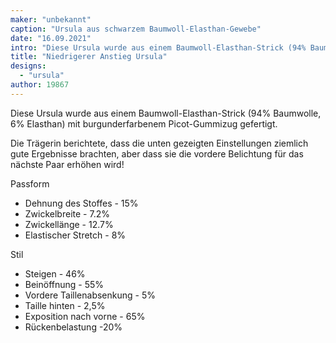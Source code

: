 ```yaml
---
maker: "unbekannt"
caption: "Ursula aus schwarzem Baumwoll-Elasthan-Gewebe"
date: "16.09.2021"
intro: "Diese Ursula wurde aus einem Baumwoll-Elasthan-Strick (94% Baumwolle, 6% Elasthan) mit burgunderfarbenem Picot-Gummizug gefertigt."
title: "Niedrigerer Anstieg Ursula"
designs:
  - "ursula"
author: 19867
---
```


Diese Ursula wurde aus einem Baumwoll-Elasthan-Strick (94% Baumwolle, 6% Elasthan) mit burgunderfarbenem Picot-Gummizug gefertigt.

Die Trägerin berichtete, dass die unten gezeigten Einstellungen ziemlich gute Ergebnisse brachten, aber dass sie die vordere Belichtung für das nächste Paar erhöhen wird!

Passform
- Dehnung des Stoffes - 15%
- Zwickelbreite - 7.2%
- Zwickellänge - 12.7%
- Elastischer Stretch - 8%

Stil
- Steigen - 46%
- Beinöffnung - 55%
- Vordere Taillenabsenkung - 5%
- Taille hinten - 2,5%
- Exposition nach vorne - 65%
- Rückenbelastung -20%
